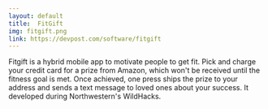 ```yaml
---
layout: default
title:  FitGift
img: fitgift.png
link: https://devpost.com/software/fitgift
---
```

Fitgift is a hybrid mobile app to motivate people to get fit. Pick and charge your credit card for a prize from Amazon, which won't be received until the fitness goal is met. Once achieved, one press ships the prize to your address and sends a text message to loved ones about your success. It developed during Northwestern's WildHacks.